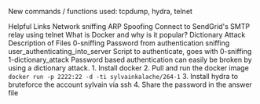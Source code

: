 New commands / functions used:
tcpdump, hydra, telnet

Helpful Links
Network sniffing
ARP Spoofing
Connect to SendGrid's SMTP relay using telnet
What is Docker and why is it popular?
Dictionary Attack
Description of Files
0-sniffing
Password from authentication sniffing
user_authenticating_into_server
Script to authenticate, goes with 0-sniffing
1-dictionary_attack
Password based authentication can easily be broken by using a dictionary attack. 1. Install docker 2. Pull and run the docker image ``docker run -p 2222:22 -d -ti sylvainkalache/264-1`` 3. Install hydra to bruteforce the account sylvain via ssh 4. Share the password in the answer file
